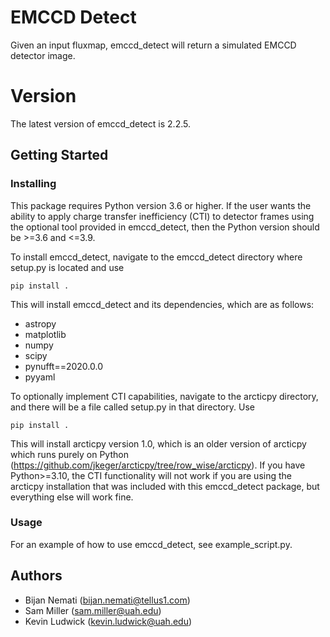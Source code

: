# EMCCD Detect

Given an input fluxmap, emccd_detect will return a simulated EMCCD detector image.


# Version

The latest version of emccd\_detect is 2.2.5.


## Getting Started
### Installing

This package requires Python version 3.6 or higher.  If the user wants the ability to apply charge transfer inefficiency (CTI) to detector frames using the optional tool provided in emccd\_detect, then the Python version should be >=3.6 and <=3.9.

To install emccd\_detect, navigate to the emccd\_detect directory where setup.py is located and use

	pip install .

This will install emccd\_detect and its dependencies, which are as follows:

* astropy
* matplotlib
* numpy
* scipy
* pynufft==2020.0.0
* pyyaml

To optionally implement CTI capabilities, navigate to the arcticpy directory, and there will be a file called setup.py in that directory.  Use

	pip install .

This will install arcticpy version 1.0, which is an older version of arcticpy which runs purely on Python (<https://github.com/jkeger/arcticpy/tree/row_wise/arcticpy>).  If
you have Python>=3.10, the CTI functionality will not work if you are using the arcticpy installation that was included with this emccd_detect package, but everything else will work fine.


### Usage

For an example of how to use emccd\_detect, see example_script.py.


## Authors

* Bijan Nemati (<bijan.nemati@tellus1.com>)
* Sam Miller (<sam.miller@uah.edu>)
* Kevin Ludwick (<kevin.ludwick@uah.edu>)

